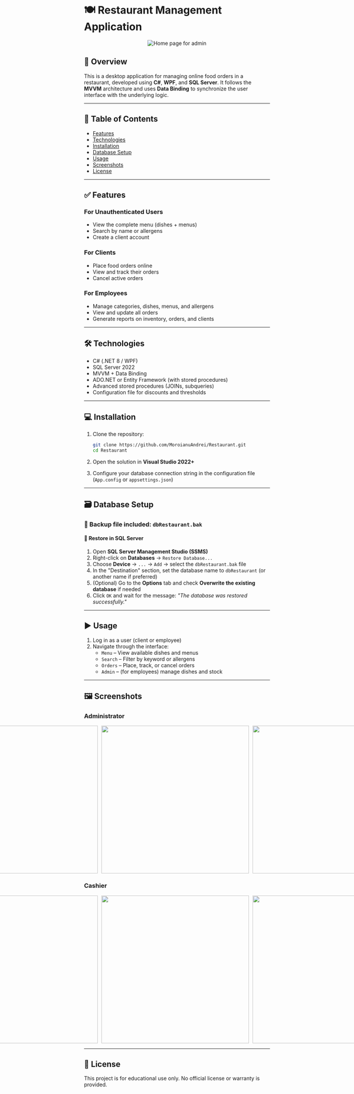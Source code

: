 # 🍽️ Restaurant Management Application

<div style="display: flex; justify-content: center;">
    <img src="https://github.com/user-attachments/assets/be905b3c-921f-4af1-b27c-d3fa39fccb92" alt="Home page for admin" width: 400px;">
</div>

## 📌 Overview
This is a desktop application for managing online food orders in a restaurant, developed using **C#**, **WPF**, and **SQL Server**. It follows the **MVVM** architecture and uses **Data Binding** to synchronize the user interface with the underlying logic.

---

## 📂 Table of Contents
- [Features](#-features)
- [Technologies](#%EF%B8%8F-technologies)
- [Installation](#-installation)
- [Database Setup](#%EF%B8%8F-database-setup)
- [Usage](#%EF%B8%8F-usage)
- [Screenshots](#%EF%B8%8F-screenshots)
- [License](#-license)

---

## ✅ Features

### For Unauthenticated Users
- View the complete menu (dishes + menus)
- Search by name or allergens
- Create a client account

### For Clients
- Place food orders online
- View and track their orders
- Cancel active orders

### For Employees
- Manage categories, dishes, menus, and allergens
- View and update all orders
- Generate reports on inventory, orders, and clients

---

## 🛠️ Technologies

- C# (.NET 8 / WPF)
- SQL Server 2022
- MVVM + Data Binding
- ADO.NET or Entity Framework (with stored procedures)
- Advanced stored procedures (JOINs, subqueries)
- Configuration file for discounts and thresholds

---

## 💻 Installation

1. Clone the repository:
   ```bash
   git clone https://github.com/MoroianuAndrei/Restaurant.git
   cd Restaurant
   ```

2. Open the solution in **Visual Studio 2022+**

3. Configure your database connection string in the configuration file (`App.config` or `appsettings.json`)

---

## 🗃️ Database Setup

### 📁 Backup file included: `dbRestaurant.bak`

#### 🔄 Restore in SQL Server

1. Open **SQL Server Management Studio (SSMS)**
2. Right-click on **Databases** → `Restore Database...`
3. Choose **Device** → `...` → `Add` → select the `dbRestaurant.bak` file
4. In the "Destination" section, set the database name to `dbRestaurant` (or another name if preferred)
5. (Optional) Go to the **Options** tab and check **Overwrite the existing database** if needed
6. Click `OK` and wait for the message: *"The database was restored successfully."*

---

## ▶️ Usage

1. Log in as a user (client or employee)
2. Navigate through the interface:
   - `Menu` – View available dishes and menus
   - `Search` – Filter by keyword or allergens
   - `Orders` – Place, track, or cancel orders
   - `Admin` – (for employees) manage dishes and stock

---

## 🖼️ Screenshots

### Administrator
<div style="display: flex; justify-content: center;">
    <img src="https://github.com/user-attachments/assets/45eb8d21-debc-46d7-917a-b852d7f7b579" style="margin-right: 10px; width: 400px;">
    <img src="https://github.com/user-attachments/assets/b2106511-b99b-4042-9f7a-e04620c86e08" style="margin-right: 10px; width: 400px;">
    <img src="https://github.com/user-attachments/assets/e7f87216-c147-43e4-b97b-01e12e7f3cdd" style="margin-right: 10px; width: 400px;">
    <img src="https://github.com/user-attachments/assets/585f1368-a64a-4732-9821-2a23c18d2303" style="margin-right: 10px; width: 400px;">
    <img src="https://github.com/user-attachments/assets/0ab658fe-daef-4f93-876a-e45105542885" style="margin-right: 10px; width: 400px;">
    <img src="https://github.com/user-attachments/assets/ab139279-aa1b-4a95-a3f8-92c490ab4ff5" style="margin-right: 10px; width: 400px;">
    <img src="https://github.com/user-attachments/assets/af12fcbf-5acc-465e-9127-d7c6770b2116" style="margin-right: 10px; width: 400px;">
</div>

### Cashier
<div style="display: flex; justify-content: center;">
    <img src="https://github.com/user-attachments/assets/d16d04a8-113a-409f-aff6-b6d2f281d455" style="margin-right: 10px; width: 400px;">
    <img src="https://github.com/user-attachments/assets/856fb67f-c2a4-4db0-aa6a-78305a92142b" style="margin-right: 10px; width: 400px;">
    <img src="https://github.com/user-attachments/assets/1f5fb6c1-b2ef-402e-89d4-917773d847e4" style="margin-right: 10px; width: 400px;">
</div>

---

## 📄 License

This project is for educational use only. No official license or warranty is provided.
